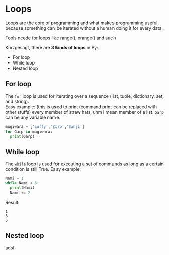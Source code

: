 # Loops
Loops are the core of programming and what makes programming useful, because something can be iterated without a human doing it for every data.


Tools neede for loops like range(), xrange() and such


Kurzgesagt, there are **3 kinds of loops** in Py:
- For loop
- While loop
- Nested loop

## For loop
The `for` loop is used for iterating over a sequence (list, tuple, dictionary, set, and string).<br/>
Easy example: (this is used to print (command print can be replaced with other stuffs) every member of straw hats, uhm I mean member of a list. `Garp` can be any variable name. 
```python
mugiwara = ['Luffy','Zoro','Sanji']
for Garp in mugiwara:
  print(Garp)
```

## While loop
The `while` loop is used for executing a set of commands as long as a certain condition is still True.
Easy example:
```python
Nami = 1
while Nami < 6:
  print(Nami)
  Nami += 2
```
Result:
```
1
3
5
```

## Nested loop
adsf
